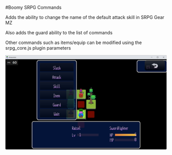 #Boomy SRPG Commands

Adds the ability to change the name of the default attack skill in SRPG Gear MZ

Also adds the guard ability to the list of commands

Other commands such as items/equip can be modified using the srpg_core.js plugin parameters

![Command](https://github.com/boomyville/RMMZ/blob/main/Boomy%20SRPG%20Commands/Command.png?raw=true "Command")
